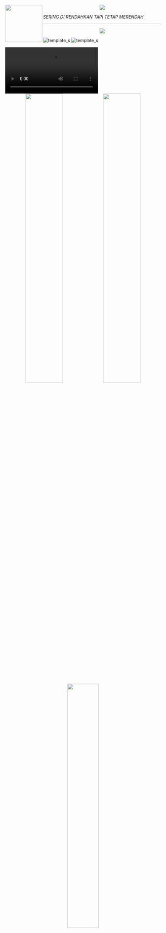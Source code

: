 
<p align="center">
<img src="https://readme-typing-svg.herokuapp.com?color=00FFFF&width=380&height=45&lines=Welcome+To+My+Github;Futra+Xynarra;Nice+To+Meet+You+...&center=true"></a>

<img src="https://github.com/LuciverXploit/LuciverXploit/blob/main/ade7ba57bd941b801c79128ffc54cd60.jpg" width="120" height="120" align="left">

_SERING DI RENDAHKAN TAPI TETAP MERENDAH_
___

<p align="center">
  <img src="https://readme-typing-svg.herokuapp.com?font=Koulen&size=23&duration=5000&color=light&center=true&vCenter=true&multiline=true&width=600&lines=Selamat+Datang+Digithub+FutraXynarra+Jangan+Lupa+Follow" />
</p>

![template_s](https://github.com/LuciverXploit/LuciverXploit/blob/main/1609175355_tumblr_94801ee976e91e81d8a49d4fc7a2d9e2_e5bcd5dd_540.gif)
![template_s](https://github.com/LuciverXploit/LuciverXploit/blob/main/776ec0e4ae22eb7064b460c4836e61a8.jpg)

<video>
<source src="https://www.top4top.me/do.php?filename=top4top_mee01a8dde81461.mp4">
</video>

<div align="center">
  <a href="https://github.com/FutraXynarra/Facebook-"><img width="49%" height="auto" src="https://github-readme-stats.vercel.app/api/pin/?username=FutraXynarra&repo=Facebook&theme=dark"></a>
  <a href="https://github.com/FutraXynarra/Instagram"><img width="49%" height="auto" src="https://github-readme-stats.vercel.app/api/pin/?username=FutraXynarra&repo=Instagram&theme=dark"></a>
</div>

<div align="center">
  <img width="45%" height="auto" src="https://github-readme-stats.vercel.app/api/top-langs/?username=FutraXynarra&layout=compact&theme=dark">
</div>

<p align="center">
  <a href="https://skillicons.dev">
    <img src="https://skillicons.dev/icons?i=python,css,html" />
  </a>
</p>
